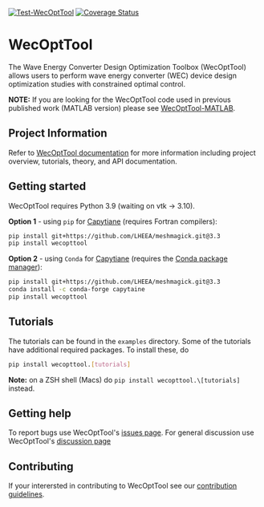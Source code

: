 [![Test-WecOptTool](https://github.com/SNL-WaterPower/WecOptTool/actions/workflows/python-package.yml/badge.svg)](https://github.com/SNL-WaterPower/WecOptTool/actions/workflows/python-package.yml)
[![Coverage Status](https://coveralls.io/repos/github/SNL-WaterPower/WecOptTool/badge.svg?branch=main)](https://coveralls.io/github/SNL-WaterPower/WecOptTool?branch=main)

# WecOptTool
The Wave Energy Converter Design Optimization Toolbox (WecOptTool) allows users to perform wave energy converter (WEC) device design optimization studies with constrained optimal control.

**NOTE:** If you are looking for the WecOptTool code used in previous published work (MATLAB version) please see [WecOptTool-MATLAB](https://github.com/SNL-WaterPower/WecOptTool-MATLAB).

## Project Information
Refer to [WecOptTool documentation](https://snl-waterpower.github.io/WecOptTool/) for more information including project overview, tutorials, theory, and API documentation.

## Getting started
WecOptTool requires Python 3.9 (waiting on vtk -> 3.10).

**Option 1** - using `pip` for [Capytiane](https://github.com/mancellin/capytaine) (requires Fortran compilers):

```bash
pip install git+https://github.com/LHEEA/meshmagick.git@3.3
pip install wecopttool
```

**Option 2** - using `Conda` for [Capytiane](https://github.com/mancellin/capytaine) (requires the [Conda package manager](https://docs.conda.io/en/latest/)):

```bash
pip install git+https://github.com/LHEEA/meshmagick.git@3.3
conda install -c conda-forge capytaine
pip install wecopttool
```

## Tutorials
The tutorials can be found in the `examples` directory.
Some of the tutorials have additional required packages. To install these, do

```bash
pip install wecopttool.[tutorials]
```

**Note:** on a ZSH shell (Macs) do `pip install wecopttool.\[tutorials]` instead.

## Getting help
To report bugs use WecOptTool's [issues page](https://github.com/SNL-WaterPower/WecOptTool/issues).
For general discussion use WecOptTool's [discussion page](https://github.com/SNL-WaterPower/WecOptTool/discussions)

## Contributing
If your interersted in contributing to WecOptTool see our [contribution guidelines](https://github.com/SNL-WaterPower/WecOptTool/blob/main/.github/CONTRIBUTING.md).
